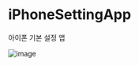 # iPhoneSettingApp
아이폰 기본 설정 앱   

![image](https://user-images.githubusercontent.com/110437548/229293918-20a06a88-3334-48ba-bdb6-5579fe2bd4b3.png)
